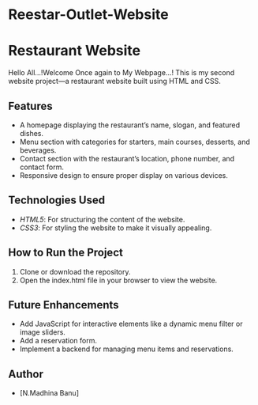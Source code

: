 # Reestar-Outlet-Website

# Restaurant Website
Hello All...!Welcome Once again to My Webpage...!
This is my second website project—a restaurant website built using HTML and CSS.

## Features
- A homepage displaying the restaurant’s name, slogan, and featured dishes.
- Menu section with categories for starters, main courses, desserts, and beverages.
- Contact section with the restaurant’s location, phone number, and contact form.
- Responsive design to ensure proper display on various devices.

## Technologies Used
- *HTML5*: For structuring the content of the website.
- *CSS3*: For styling the website to make it visually appealing.

## How to Run the Project
1. Clone or download the repository.
2. Open the index.html file in your browser to view the website.

## Future Enhancements
- Add JavaScript for interactive elements like a dynamic menu filter or image sliders.
- Add a reservation form.
- Implement a backend for managing menu items and reservations.

## Author
- [N.Madhina Banu]
